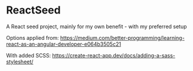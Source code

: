 # ReactSeed

A React seed project, mainly for my own benefit - with my preferred setup

Options applied from: https://medium.com/better-programming/learning-react-as-an-angular-developer-e064b3505c21

With added SCSS: https://create-react-app.dev/docs/adding-a-sass-stylesheet/
